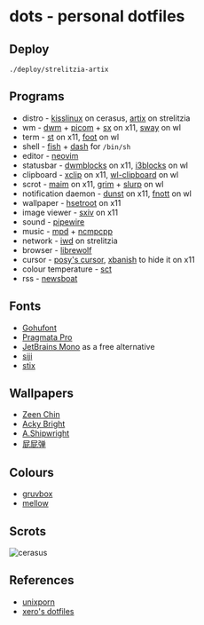 # dots - personal dotfiles

## Deploy

	./deploy/strelitzia-artix

## Programs

* distro -
[kisslinux](https://kisslinux.org/) on cerasus,
[artix](https://archlinux.org) on strelitzia
* wm -
[dwm](https://dwm.suckless.org/) +
[picom](https://github.com/yshui/picom) +
[sx](https://github.com/Earnestly/sx) on x11,
[sway](https://swaywm.org/) on wl
* term -
[st](https://st.suckless.org/) on x11,
[foot](https://codeberg.org/dnkl/foot) on wl
* shell -
[fish](https://fishshell.com) +
[dash](http://gondor.apana.org.au/~herbert/dash/) for `/bin/sh`
* editor -
[neovim](https://neovim.io)
* statusbar -
[dwmblocks](https://github.com/torrinfail/dwmblocks) on x11,
[i3blocks](https://github.com/vivien/i3blocks) on wl
* clipboard -
[xclip](https://github.com/astrand/xclip) on x11,
[wl-clipboard](https://github.com/bugaevc/wl-clipboard) on wl
* scrot -
[maim](https://github.com/naelstrof/maim) on x11,
[grim](https://wayland.emersion.fr/grim/) +
[slurp](https://wayland.emersion.fr/slurp/) on wl
* notification daemon -
[dunst](https://github.com/dunst-project/dunst) on x11,
[fnott](https://codeberg.org/dnkl/fnott) on wl
* wallpaper -
[hsetroot](https://github.com/himdel/hsetroot) on x11
* image viewer -
[sxiv](https://github.com/muennich/sxiv) on x11
* sound -
[pipewire](https://pipewire.org/)
* music -
[mpd](https://www.musicpd.org) +
[ncmpcpp](https://rybczak.net/ncmpcpp)
* network -
[iwd](https://iwd.wiki.kernel.org/) on strelitzia
* browser -
[librewolf](https://librewolf.net/)
* cursor -
[posy's cursor](http://www.michieldb.nl/other/cursors/),
[xbanish](https://github.com/jcs/xbanish) to hide it on x11
* colour temperature -
[sct](https://flak.tedunangst.com/post/sct-set-color-temperature)
* rss -
[newsboat](https://newsboat.org/)

## Fonts

* [Gohufont](https://font.gohu.org)
* [Pragmata Pro](https://fsd.it/shop/fonts/pragmatapro/)
* [JetBrains Mono](https://www.jetbrains.com/lp/mono/) as a free alternative
* [siji](https://github.com/stark/siji)
* [stix](https://www.stixfonts.org)

## Wallpapers

* [Zeen Chin](https://weibo.com/u/5961164149)
* [Acky Bright](https://nitter.net/aki001208/media)
* [A.Shipwright](https://nitter.net/shipwrighta/media)
* [屁屁弹](https://nitter.net/pp_bullet/media)

## Colours

* [gruvbox](https://github.com/morhetz/gruvbox)
* [mellow](https://gist.github.com/jstnas/fc85c6253a632409d2545100d085dfd7)

## Scrots

![cerasus](scrots/cerasus.png)

## References

* [unixporn](https://www.reddit.com/r/unixporn/)
* [xero's dotfiles](https://github.com/xero/dotfiles)
